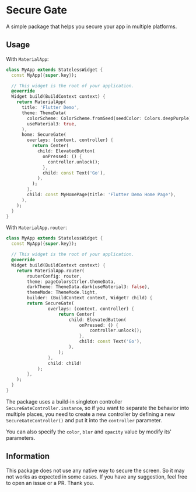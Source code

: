 # Secure Gate

A simple package that helps you secure your app in multiple platforms.

## Usage

With `MaterialApp`:

```dart
class MyApp extends StatelessWidget {
  const MyApp({super.key});

  // This widget is the root of your application.
  @override
  Widget build(BuildContext context) {
    return MaterialApp(
      title: 'Flutter Demo',
      theme: ThemeData(
        colorScheme: ColorScheme.fromSeed(seedColor: Colors.deepPurple),
        useMaterial3: true,
      ),
      home: SecureGate(
        overlays: (context, controller) {
          return Center(
            child: ElevatedButton(
              onPressed: () {
                controller.unlock();
              },
              child: const Text('Go'),
            ),
          );
        },
        child: const MyHomePage(title: 'Flutter Demo Home Page'),
      ),
    );
  }
}
```

With `MaterialApp.router`:

```dart
class MyApp extends StatelessWidget {
  const MyApp({super.key});

  // This widget is the root of your application.
  @override
  Widget build(BuildContext context) {
    return MaterialApp.router(
        routerConfig: router,
        theme: pageColorsCtrler.themeData,
        darkTheme: ThemeData.dark(useMaterial3: false),
        themeMode: ThemeMode.light,
        builder: (BuildContext context, Widget? child) {
        return SecureGate(
                overlays: (context, controller) {
                    return Center(
                        child: ElevatedButton(
                            onPressed: () {
                                controller.unlock();
                            },
                            child: const Text('Go'),
                        ),
                    );
                },
                child: child!
            );
        },
    );
  }
}
```

The package uses a build-in singleton controller `SecureGateController.instance`, so if you want to separate the behavior into multiple places, you need to create a new controller by defining a new `SecureGateController()` and put it into the `controller` parameter.

You can also specify the `color`, `blur` and `opacity` value by modify its' parameters.

## Information

This package does not use any native way to secure the screen. So it may not works as expected in some cases. If you have any suggestion, feel free to open an issue or a PR. Thank you.
